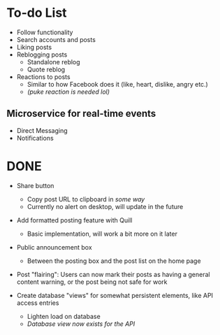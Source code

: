 # To-do List
- Follow functionality
- Search accounts and posts
- Liking posts
- Reblogging posts
    - Standalone reblog
    - Quote reblog
- Reactions to posts
    - Similar to how Facebook does it (like, heart, dislike, angry etc.)
    - *(puke reaction is needed lol)*

## Microservice for real-time events
- Direct Messaging
- Notifications

# DONE
- Share button
    - Copy post URL to clipboard in *some way*
    - Currently no alert on desktop, will update in the future

- Add formatted posting feature with Quill
    - Basic implementation, will work a bit more on it later
    
- Public announcement box
    - Between the posting box and the post list on the home page

- Post "flairing": Users can now mark their posts as having a general content warning, or the post being not safe for work

- Create database "views" for somewhat persistent elements, like API access entries
    - Lighten load on database
    - *Database view now exists for the API*
